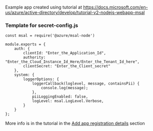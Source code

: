 Example app created using tutorial at https://docs.microsoft.com/en-us/azure/active-directory/develop/tutorial-v2-nodejs-webapp-msal

### Template for secret-config.js

```
const msal = require('@azure/msal-node')

module.exports = {
    auth: {
        clientId: "Enter_the_Application_Id",
        authority: "Enter_the_Cloud_Instance_Id_Here/Enter_the_Tenant_Id_here",
        clientSecret: "Enter_the_Client_secret"
    },
    system: {
        loggerOptions: {
            loggerCallback(loglevel, message, containsPii) {
                console.log(message);
            },
            piiLoggingEnabled: false,
            logLevel: msal.LogLevel.Verbose,
        }
    }
};
```

More info is in the tutorial in the [Add app registration details](https://docs.microsoft.com/en-us/azure/active-directory/develop/tutorial-v2-nodejs-webapp-msal#add-app-registration-details) section